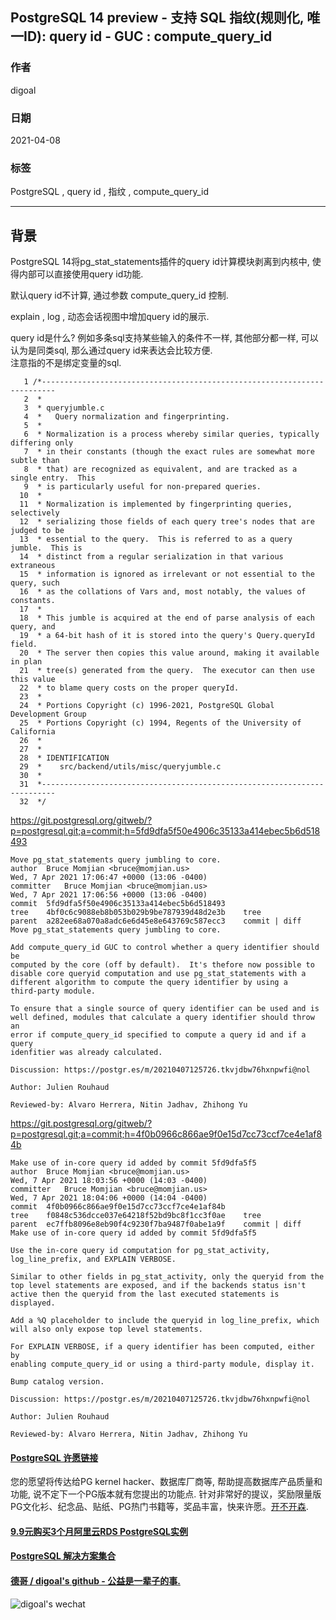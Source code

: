 ## PostgreSQL 14 preview - 支持 SQL 指纹(规则化, 唯一ID): query id - GUC : compute_query_id    
            
### 作者            
digoal            
            
### 日期            
2021-04-08             
            
### 标签            
PostgreSQL , query id , 指纹 , compute_query_id   
            
----            
            
## 背景     
PostgreSQL 14将pg_stat_statements插件的query id计算模块剥离到内核中, 使得内部可以直接使用query id功能.  
  
默认query id不计算, 通过参数 compute_query_id 控制.   
  
explain , log , 动态会话视图中增加query id的展示.  
  
query id是什么? 例如多条sql支持某些输入的条件不一样, 其他部分都一样, 可以认为是同类sql, 那么通过query id来表达会比较方便.  
注意指的不是绑定变量的sql.   
  
    
```  
   1 /*-------------------------------------------------------------------------  
   2  *  
   3  * queryjumble.c  
   4  *   Query normalization and fingerprinting.  
   5  *  
   6  * Normalization is a process whereby similar queries, typically differing only  
   7  * in their constants (though the exact rules are somewhat more subtle than  
   8  * that) are recognized as equivalent, and are tracked as a single entry.  This  
   9  * is particularly useful for non-prepared queries.  
  10  *  
  11  * Normalization is implemented by fingerprinting queries, selectively  
  12  * serializing those fields of each query tree's nodes that are judged to be  
  13  * essential to the query.  This is referred to as a query jumble.  This is  
  14  * distinct from a regular serialization in that various extraneous  
  15  * information is ignored as irrelevant or not essential to the query, such  
  16  * as the collations of Vars and, most notably, the values of constants.  
  17  *  
  18  * This jumble is acquired at the end of parse analysis of each query, and  
  19  * a 64-bit hash of it is stored into the query's Query.queryId field.  
  20  * The server then copies this value around, making it available in plan  
  21  * tree(s) generated from the query.  The executor can then use this value  
  22  * to blame query costs on the proper queryId.  
  23  *  
  24  * Portions Copyright (c) 1996-2021, PostgreSQL Global Development Group  
  25  * Portions Copyright (c) 1994, Regents of the University of California  
  26  *  
  27  *  
  28  * IDENTIFICATION  
  29  *    src/backend/utils/misc/queryjumble.c  
  30  *  
  31  *-------------------------------------------------------------------------  
  32  */  
```  
  
https://git.postgresql.org/gitweb/?p=postgresql.git;a=commit;h=5fd9dfa5f50e4906c35133a414ebec5b6d518493  
  
```  
Move pg_stat_statements query jumbling to core.  
author	Bruce Momjian <bruce@momjian.us>	  
Wed, 7 Apr 2021 17:06:47 +0000 (13:06 -0400)  
committer	Bruce Momjian <bruce@momjian.us>	  
Wed, 7 Apr 2021 17:06:56 +0000 (13:06 -0400)  
commit	5fd9dfa5f50e4906c35133a414ebec5b6d518493  
tree	4bf0c6c9088eb8b053b029b9be787939d48d2e3b	tree  
parent	a282ee68a070a8adc6e6d45e8e643769c587ecc3	commit | diff  
Move pg_stat_statements query jumbling to core.  
  
Add compute_query_id GUC to control whether a query identifier should be  
computed by the core (off by default).  It's thefore now possible to  
disable core queryid computation and use pg_stat_statements with a  
different algorithm to compute the query identifier by using a  
third-party module.  
  
To ensure that a single source of query identifier can be used and is  
well defined, modules that calculate a query identifier should throw an  
error if compute_query_id specified to compute a query id and if a query  
idenfitier was already calculated.  
  
Discussion: https://postgr.es/m/20210407125726.tkvjdbw76hxnpwfi@nol  
  
Author: Julien Rouhaud  
  
Reviewed-by: Alvaro Herrera, Nitin Jadhav, Zhihong Yu  
```  
  
https://git.postgresql.org/gitweb/?p=postgresql.git;a=commit;h=4f0b0966c866ae9f0e15d7cc73ccf7ce4e1af84b  
  
```  
Make use of in-core query id added by commit 5fd9dfa5f5  
author	Bruce Momjian <bruce@momjian.us>	  
Wed, 7 Apr 2021 18:03:56 +0000 (14:03 -0400)  
committer	Bruce Momjian <bruce@momjian.us>	  
Wed, 7 Apr 2021 18:04:06 +0000 (14:04 -0400)  
commit	4f0b0966c866ae9f0e15d7cc73ccf7ce4e1af84b  
tree	f0848c536dcce037e64218f52bd9bc8f1cc3f0ae	tree  
parent	ec7ffb8096e8eb90f4c9230f7ba9487f0abe1a9f	commit | diff  
Make use of in-core query id added by commit 5fd9dfa5f5  
  
Use the in-core query id computation for pg_stat_activity,  
log_line_prefix, and EXPLAIN VERBOSE.  
  
Similar to other fields in pg_stat_activity, only the queryid from the  
top level statements are exposed, and if the backends status isn't  
active then the queryid from the last executed statements is displayed.  
  
Add a %Q placeholder to include the queryid in log_line_prefix, which  
will also only expose top level statements.  
  
For EXPLAIN VERBOSE, if a query identifier has been computed, either by  
enabling compute_query_id or using a third-party module, display it.  
  
Bump catalog version.  
  
Discussion: https://postgr.es/m/20210407125726.tkvjdbw76hxnpwfi@nol  
  
Author: Julien Rouhaud  
  
Reviewed-by: Alvaro Herrera, Nitin Jadhav, Zhihong Yu  
```  
    
  
#### [PostgreSQL 许愿链接](https://github.com/digoal/blog/issues/76 "269ac3d1c492e938c0191101c7238216")
您的愿望将传达给PG kernel hacker、数据库厂商等, 帮助提高数据库产品质量和功能, 说不定下一个PG版本就有您提出的功能点. 针对非常好的提议，奖励限量版PG文化衫、纪念品、贴纸、PG热门书籍等，奖品丰富，快来许愿。[开不开森](https://github.com/digoal/blog/issues/76 "269ac3d1c492e938c0191101c7238216").  
  
  
#### [9.9元购买3个月阿里云RDS PostgreSQL实例](https://www.aliyun.com/database/postgresqlactivity "57258f76c37864c6e6d23383d05714ea")
  
  
#### [PostgreSQL 解决方案集合](https://yq.aliyun.com/topic/118 "40cff096e9ed7122c512b35d8561d9c8")
  
  
#### [德哥 / digoal's github - 公益是一辈子的事.](https://github.com/digoal/blog/blob/master/README.md "22709685feb7cab07d30f30387f0a9ae")
  
  
![digoal's wechat](../pic/digoal_weixin.jpg "f7ad92eeba24523fd47a6e1a0e691b59")
  
